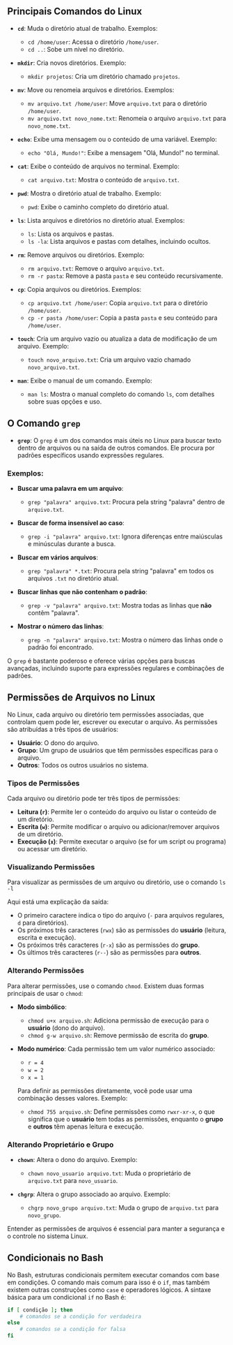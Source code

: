 ## Principais Comandos do Linux

- **`cd`**: Muda o diretório atual de trabalho. Exemplos:

  - `cd /home/user`: Acessa o diretório `/home/user`.
  - `cd ..`: Sobe um nível no diretório.
- **`mkdir`**: Cria novos diretórios. Exemplo:

  - `mkdir projetos`: Cria um diretório chamado `projetos`.
- **`mv`**: Move ou renomeia arquivos e diretórios. Exemplos:

  - `mv arquivo.txt /home/user`: Move `arquivo.txt` para o diretório `/home/user`.
  - `mv arquivo.txt novo_nome.txt`: Renomeia o arquivo `arquivo.txt` para `novo_nome.txt`.
- **`echo`**: Exibe uma mensagem ou o conteúdo de uma variável. Exemplo:

  - `echo "Olá, Mundo!"`: Exibe a mensagem "Olá, Mundo!" no terminal.
- **`cat`**: Exibe o conteúdo de arquivos no terminal. Exemplo:

  - `cat arquivo.txt`: Mostra o conteúdo de `arquivo.txt`.
- **`pwd`**: Mostra o diretório atual de trabalho. Exemplo:

  - `pwd`: Exibe o caminho completo do diretório atual.
- **`ls`**: Lista arquivos e diretórios no diretório atual. Exemplos:

  - `ls`: Lista os arquivos e pastas.
  - `ls -la`: Lista arquivos e pastas com detalhes, incluindo ocultos.
- **`rm`**: Remove arquivos ou diretórios. Exemplo:

  - `rm arquivo.txt`: Remove o arquivo `arquivo.txt`.
  - `rm -r pasta`: Remove a pasta `pasta` e seu conteúdo recursivamente.
- **`cp`**: Copia arquivos ou diretórios. Exemplos:

  - `cp arquivo.txt /home/user`: Copia `arquivo.txt` para o diretório `/home/user`.
  - `cp -r pasta /home/user`: Copia a pasta `pasta` e seu conteúdo para `/home/user`.
- **`touch`**: Cria um arquivo vazio ou atualiza a data de modificação de um arquivo. Exemplo:

  - `touch novo_arquivo.txt`: Cria um arquivo vazio chamado `novo_arquivo.txt`.
- **`man`**: Exibe o manual de um comando. Exemplo:

  - `man ls`: Mostra o manual completo do comando `ls`, com detalhes sobre suas opções e uso.

## O Comando `grep`

- **`grep`**: O `grep` é um dos comandos mais úteis no Linux para buscar texto dentro de arquivos ou na saída de outros comandos. Ele procura por padrões específicos usando expressões regulares.

### Exemplos:

- **Buscar uma palavra em um arquivo**:

  - `grep "palavra" arquivo.txt`: Procura pela string "palavra" dentro de `arquivo.txt`.
- **Buscar de forma insensível ao caso**:

  - `grep -i "palavra" arquivo.txt`: Ignora diferenças entre maiúsculas e minúsculas durante a busca.
- **Buscar em vários arquivos**:

  - `grep "palavra" *.txt`: Procura pela string "palavra" em todos os arquivos `.txt` no diretório atual.
- **Buscar linhas que não contenham o padrão**:

  - `grep -v "palavra" arquivo.txt`: Mostra todas as linhas que **não** contêm "palavra".
- **Mostrar o número das linhas**:

  - `grep -n "palavra" arquivo.txt`: Mostra o número das linhas onde o padrão foi encontrado.

O `grep` é bastante poderoso e oferece várias opções para buscas avançadas, incluindo suporte para expressões regulares e combinações de padrões.

## Permissões de Arquivos no Linux

No Linux, cada arquivo ou diretório tem permissões associadas, que controlam quem pode ler, escrever ou executar o arquivo. As permissões são atribuídas a três tipos de usuários:

- **Usuário**: O dono do arquivo.
- **Grupo**: Um grupo de usuários que têm permissões específicas para o arquivo.
- **Outros**: Todos os outros usuários no sistema.

### Tipos de Permissões

Cada arquivo ou diretório pode ter três tipos de permissões:

- **Leitura (`r`)**: Permite ler o conteúdo do arquivo ou listar o conteúdo de um diretório.
- **Escrita (`w`)**: Permite modificar o arquivo ou adicionar/remover arquivos de um diretório.
- **Execução (`x`)**: Permite executar o arquivo (se for um script ou programa) ou acessar um diretório.

### Visualizando Permissões

Para visualizar as permissões de um arquivo ou diretório, use o comando `ls -l`

Aqui está uma explicação da saída:

- O primeiro caractere indica o tipo do arquivo (`-` para arquivos regulares, `d` para diretórios).
- Os próximos três caracteres (`rwx`) são as permissões do **usuário** (leitura, escrita e execução).
- Os próximos três caracteres (`r-x`) são as permissões do **grupo**.
- Os últimos três caracteres (`r--`) são as permissões para **outros**.

### Alterando Permissões

Para alterar permissões, use o comando `chmod`. Existem duas formas principais de usar o `chmod`:

- **Modo simbólico**:

  - `chmod u+x arquivo.sh`: Adiciona permissão de execução para o **usuário** (dono do arquivo).
  - `chmod g-w arquivo.sh`: Remove permissão de escrita do **grupo**.
- **Modo numérico**:
  Cada permissão tem um valor numérico associado:

  - `r = 4`
  - `w = 2`
  - `x = 1`

  Para definir as permissões diretamente, você pode usar uma combinação desses valores. Exemplo:

  - `chmod 755 arquivo.sh`: Define permissões como `rwxr-xr-x`, o que significa que o **usuário** tem todas as permissões, enquanto o **grupo** e **outros** têm apenas leitura e execução.

### Alterando Proprietário e Grupo

- **`chown`**: Altera o dono do arquivo. Exemplo:

  - `chown novo_usuario arquivo.txt`: Muda o proprietário de `arquivo.txt` para `novo_usuario`.
- **`chgrp`**: Altera o grupo associado ao arquivo. Exemplo:

  - `chgrp novo_grupo arquivo.txt`: Muda o grupo de `arquivo.txt` para `novo_grupo`.

Entender as permissões de arquivos é essencial para manter a segurança e o controle no sistema Linux.

## Condicionais no Bash

No Bash, estruturas condicionais permitem executar comandos com base em condições. O comando mais comum para isso é o `if`, mas também existem outras construções como `case` e operadores lógicos. A sintaxe básica para um condicional `if` no Bash é:

```bash
if [ condição ]; then
    # comandos se a condição for verdadeira
else
    # comandos se a condição for falsa
fi
```
